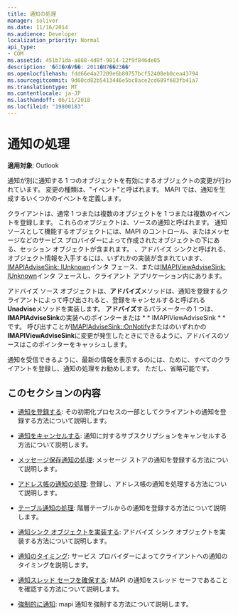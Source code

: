 ```yaml
---
title: 通知の処理
manager: soliver
ms.date: 11/16/2014
ms.audience: Developer
localization_priority: Normal
api_type:
- COM
ms.assetid: 451b71da-a888-4d8f-9814-12f9f846de05
description: '�ŏI�X�V��: 2011�N7��23��'
ms.openlocfilehash: fdd66e4a27209e6b80757bcf52408eb0cea43794
ms.sourcegitcommit: 9d60cd82b5413446e5bc8ace2cd689f683fb41a7
ms.translationtype: MT
ms.contentlocale: ja-JP
ms.lasthandoff: 06/11/2018
ms.locfileid: "19800183"
---
```

# <a name="handling-notifications"></a>通知の処理

**適用対象**: Outlook 
  
通知が別に通知する 1 つのオブジェクトを有効にするオブジェクトの変更が行われています。 変更の種類は、"イベント"と呼ばれます。 MAPI では、通知を生成するいくつかのイベントを定義します。 
  
クライアントは、通常 1 つまたは複数のオブジェクトを 1 つまたは複数のイベントを登録します。 これらのオブジェクトは、ソースの通知と呼ばれます。 通知ソースとして機能するオブジェクトには、MAPI のコントロール、またはメッセージなどのサービス プロバイダーによって作成されたオブジェクトの下にある、セッション オブジェクトが含まれます。 、アドバイズ シンクと呼ばれる、オブジェクト情報を入手するには、いずれかの実装が含まれています、 [IMAPIAdviseSink: IUnknown](imapiadvisesinkiunknown.md)インタ フェース、または[IMAPIViewAdviseSink: IUnknown](imapiviewadvisesinkiunknown.md)インタ フェースし、クライアント アプリケーション内にあります。 
  
アドバイズ ソース オブジェクトは、**アドバイズ**メソッドは、通知を登録するクライアントによって呼び出されると、登録をキャンセルすると呼ばれる**Unadvise**メソッドを実装します。 **アドバイズ**するパラメーターの 1 つは、 **IMAPIAdviseSink**の実装へのポインターまたは * * IMAPIViewAdviseSink * * です。 呼び出すことが[IMAPIAdviseSink::OnNotify](imapiadvisesink-onnotify.md)またはのいずれかの**IMAPIViewAdviseSink**に変更が発生したときにできるように、アドバイスのソースはこのポインターをキャッシュします。 
  
通知を受信できるように、最新の情報を表示するのには、ために、すべてのクライアントを登録し、通知の処理をお勧めします。 ただし、省略可能です。
  
## <a name="in-this-section"></a>このセクションの内容

- [通知を登録する](registering-for-a-notification.md): その初期化プロセスの一部としてクライアントの通知を登録する方法について説明します。
    
- [通知をキャンセルする](canceling-a-notification.md): 通知に対するサブスクリプションをキャンセルする方法について説明します。
    
- [メッセージ保存通知の処理](handling-message-store-notification.md): メッセージ ストアの通知を登録する方法について説明します。
    
- [アドレス帳の通知の処理](handing-address-book-notification.md): 登録し、アドレス帳の通知を処理する方法について説明します。
    
- [テーブル通知の処理](handling-table-notification.md): 階層テーブルからの通知を登録する方法について説明します。
    
- [通知シンク オブジェクトを実装する](implementing-an-advise-sink-object.md): アドバイズ シンク オブジェクトを実装する方法について説明します。
    
- [通知のタイミング](timing-a-notification.md): サービス プロバイダーによってクライアントへの通知のタイミングを説明します。
    
- [通知スレッド セーフを確保する](ensuring-a-thread-safe-notification.md): MAPI の通知をスレッド セーフであることを確認する方法について説明します。
    
- [強制的に通知](forcing-a-notification.md): mapi 通知を強制する方法について説明します。
    

